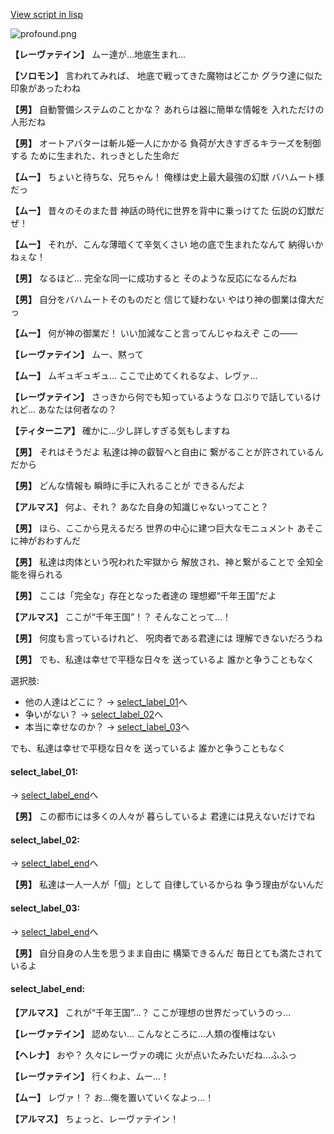 [View script in lisp](../scripts/101103010.txt)

![profound.png](../images/backgrounds/profound.png)

**【レーヴァテイン】**
ムー達が…地底生まれ…

**【ソロモン】**
言われてみれば、
地底で戦ってきた魔物はどこか
グラウ達に似た印象があったわね

**【男】**
自動警備システムのことかな？
あれらは器に簡単な情報を
入れただけの人形だね

**【男】**
オートアバターは斬ル姫一人にかかる
負荷が大きすぎるキラーズを制御する
ために生まれた、れっきとした生命だ

**【ムー】**
ちょいと待ちな、兄ちゃん！
俺様は史上最大最強の幻獣
バハムート様だっ

**【ムー】**
昔々のそのまた昔
神話の時代に世界を背中に乗っけてた
伝説の幻獣だぜ！

**【ムー】**
それが、こんな薄暗くて辛気くさい
地の底で生まれたなんて
納得いかねぇな！

**【男】**
なるほど…
完全な同一に成功すると
そのような反応になるんだね

**【男】**
自分をバハムートそのものだと
信じて疑わない
やはり神の御業は偉大だっ

**【ムー】**
何が神の御業だ！
いい加減なこと言ってんじゃねえぞ
この――

**【レーヴァテイン】**
ムー、黙って

**【ムー】**
ムギュギュギュ…
ここで止めてくれるなよ、レヴァ…

**【レーヴァテイン】**
さっきから何でも知っているような
口ぶりで話しているけれど…
あなたは何者なの？

**【ティターニア】**
確かに…少し詳しすぎる気もしますね

**【男】**
それはそうだよ
私達は神の叡智へと自由に
繋がることが許されているんだから

**【男】**
どんな情報も
瞬時に手に入れることが
できるんだよ

**【アルマス】**
何よ、それ？
あなた自身の知識じゃないってこと？

**【男】**
ほら、ここから見えるだろ
世界の中心に建つ巨大なモニュメント
あそこに神がおわすんだ

**【男】**
私達は肉体という呪われた牢獄から
解放され、神と繋がることで
全知全能を得られる

**【男】**
ここは「完全な」存在となった者達の
理想郷“千年王国”だよ

**【アルマス】**
ここが“千年王国”！？
そんなことって…！

**【男】**
何度も言っているけれど、
呪肉者である君達には
理解できないだろうね

**【男】**
でも、私達は幸せで平穏な日々を
送っているよ
誰かと争うこともなく

選択肢:
- 他の人達はどこに？ → [select_label_01](#select_label_01)へ
- 争いがない？ → [select_label_02](#select_label_02)へ
- 本当に幸せなのか？ → [select_label_03](#select_label_03)へ

でも、私達は幸せで平穏な日々を
送っているよ
誰かと争うこともなく

#### select_label_01:
 → [select_label_end](#select_label_end)へ

**【男】**
この都市には多くの人々が
暮らしているよ
君達には見えないだけでね

#### select_label_02:
 → [select_label_end](#select_label_end)へ

**【男】**
私達は一人一人が「個」として
自律しているからね
争う理由がないんだ

#### select_label_03:
 → [select_label_end](#select_label_end)へ

**【男】**
自分自身の人生を思うまま自由に
構築できるんだ
毎日とても満たされているよ

#### select_label_end:

**【アルマス】**
これが“千年王国”…？
ここが理想の世界だっていうのっ…

**【レーヴァテイン】**
認めない…
こんなところに…人類の復権はない

**【ヘレナ】**
おや？
久々にレーヴァの魂に
火が点いたみたいだね…ふふっ

**【レーヴァテイン】**
行くわよ、ムー…！

**【ムー】**
レヴァ！？
お…俺を置いていくなよっ…！

**【アルマス】**
ちょっと、レーヴァテイン！